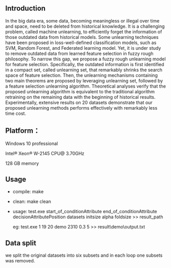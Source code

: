 ## Introduction
In the big data era, some data, becoming meaningless or illegal over time and space, need to be deleted from historical knowledge. It is a challenging problem, called machine unlearning, to efficiently forget the information of those outdated data from historical models. Some unlearning techniques have been proposed in loss-well-defined classification models, such as SVM, Random Forest, and Federated learning model. Yet, it is under study to remove outdated data from learned feature selection in fuzzy rough philosophy. To narrow this gap, we propose a fuzzy rough unlearning model for feature selection. Specifically, the outdated information is first identified in a compact set, called unlearning set, that remarkably shrinks the search space of feature selection. Then, the unlearning mechanisms containing two main theorems are proposed by leveraging unlearning set, followed by a feature selection unlearning algorithm. Theoretical analyses verify that the proposed unlearning algorithm is equivalent to the traditional algorithm retraining on the remaining data with the beginning of historical results. Experimentally, extensive results on 20 datasets demonstrate that our proposed unlearning methods performs effectively with remarkably less time cost.

## Platform：
Windows 10 professional

Intel® Xeon® W-2145 CPU@ 3.70GHz

128 GB memory 

## Usage
- compile: make
- clean: make clean
- usage: test.exe start_of_conditionAttribute end_of_conditionAttribute decisionAttributePosition datasets initsize alpha  foldsize >> result_path

  eg: test.exe 1 19 20 demo 2310 0.3 5 >> result\demo\output.txt

## Data split
we split the original datasets into six subsets and in each loop one subsets was removed. 

